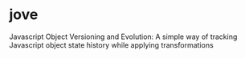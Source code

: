 jove
====

Javascript Object Versioning and Evolution: A simple way of tracking Javascript object state history while applying transformations
